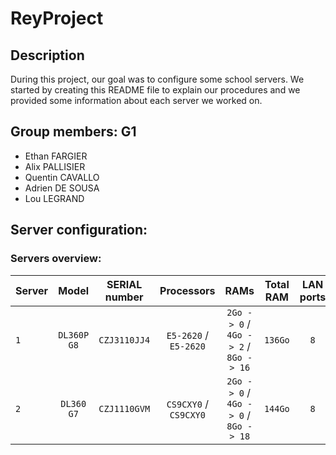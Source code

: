 # ReyProject

## Description

During this project, our goal was to configure some school servers. We started by creating this README file to explain our procedures and we provided some information about each server we worked on.

## Group members: G1

- Ethan FARGIER
- Alix PALLISIER
- Quentin CAVALLO
- Adrien DE SOUSA
- Lou LEGRAND

## Server configuration:

### Servers overview:

| Server |    Model    | SERIAL number |      Processors       |                 RAMs                  | Total RAM | LAN ports |    State |
| ------ | :---------: | :-----------: | :-------------------: | :-----------------------------------: | :-------: | :-------: | -------: |
| `1`    | `DL360P G8` | `CZJ3110JJ4`  | `E5-2620` / `E5-2620` | `2Go -> 0` / `4Go -> 2` / `8Go -> 16` |  `136Go`  |    `8`    |     `OK` |
| `2`    | `DL360 G7`  | `CZJ1110GVM`  | `CS9CXY0` / `CS9CXY0` | `2Go -> 0` / `4Go -> 0` / `8Go -> 18` |  `144Go`  |    `8`    | `Not OK` |
